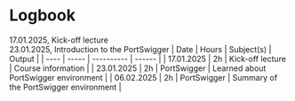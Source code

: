 # Logbook
17.01.2025, Kick-off lecture  
23.01.2025, Introduction to the PortSwigger
| Date | Hours | Subject(s) | Output |
| ---- | ----- | ---------- | ------ |
| 17.01.2025 | 2h | Kick-off lecture | Course information |
| 23.01.2025 | 2h | PortSwigger | Learned about PortSwigger environment |
| 06.02.2025 | 2h | PortSwigger | Summary of the PortSwigger environment |
